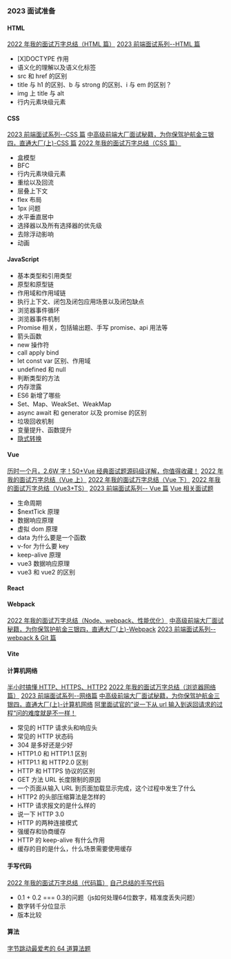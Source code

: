 ### 2023 面试准备

#### HTML

[2022 年我的面试万字总结（HTML 篇）](https://juejin.cn/post/7150109570609152014)
[2023 前端面试系列--HTML 篇](https://juejin.cn/post/7175048315111735352)

- [X]DOCTYPE 作用
- 语义化的理解以及语义化标签
- src 和 href 的区别
- title 与 h1 的区别、b 与 strong 的区别、i 与 em 的区别？
- img 上 title 与 alt
- 行内元素块级元素

#### CSS

[2023 前端面试系列--CSS 篇](https://juejin.cn/post/7175048315111735352)
[中高级前端大厂面试秘籍，为你保驾护航金三银四，直通大厂(上)-CSS 篇](https://juejin.cn/post/6844903776512393224#heading-2)
[2022 年我的面试万字总结（CSS 篇）](https://juejin.cn/post/7149716216167268366)

- 盒模型
- BFC
- 行内元素块级元素
- 重绘以及回流
- 层叠上下文
- flex 布局
- 1px 问题
- 水平垂直居中
- 选择器以及所有选择器的优先级
- 去除浮动影响
- 动画

#### JavaScript

- 基本类型和引用类型
- 原型和原型链
- 作用域和作用域链
- 执行上下文、闭包及闭包应用场景以及闭包缺点
- 浏览器事件循环
- 浏览器事件机制
- Promise 相关，包括输出题、手写 promise、api 用法等
- 箭头函数
- new 操作符
- call apply bind
- let const var 区别、作用域
- undefined 和 null
- 判断类型的方法
- 内存泄露
- ES6 新增了哪些
- Set、Map、WeakSet、WeakMap
- async await 和 generator 以及 promise 的区别
- 垃圾回收机制
- 变量提升、函数提升
- [隐式转换](https://blog.csdn.net/m0_57135756/article/details/124024502)

#### Vue

[历时一个月，2.6W 字！50+Vue 经典面试题源码级详解，你值得收藏！](https://juejin.cn/post/7097067108663558151)
[2022 年我的面试万字总结（Vue 上）](https://juejin.cn/post/7151597651719356446)
[2022 年我的面试万字总结（Vue 下）](https://juejin.cn/post/7151604799077613599)
[2022 年我的面试万字总结（Vue3+TS）](https://juejin.cn/post/7160962909332307981)
[2023 前端面试系列-- Vue 篇](https://juejin.cn/post/7191325434486161467)
[Vue 相关面试题](https://github.com/hj0503/vue-interview)

- 生命周期
- $nextTick 原理
- 数据响应原理
- 虚拟 dom 原理
- data 为什么要是一个函数
- v-for 为什么要 key
- keep-alive 原理
- vue3 数据响应原理
- vue3 和 vue2 的区别

#### React

#### Webpack

[2022 年我的面试万字总结（Node、webpack、性能优化）](https://juejin.cn/post/7161292246526984228#heading-45)
[中高级前端大厂面试秘籍，为你保驾护航金三银四，直通大厂(上)-Webpack](https://juejin.cn/post/6844903830979608584#heading-8)
[2023 前端面试系列-- webpack & Git 篇](https://juejin.cn/post/7196630860811075642)

#### Vite

#### 计算机网络

[半小时搞懂 HTTP、HTTPS、HTTP2](https://juejin.cn/post/6894053426112495629)
[2022 年我的面试万字总结（浏览器网络篇）](https://juejin.cn/post/7149438206419664927)
[2023 前端面试系列--网络篇](https://juejin.cn/post/7192869386955259959)
[中高级前端大厂面试秘籍，为你保驾护航金三银四，直通大厂(上)-计算机网络](https://juejin.cn/post/6844903776512393224#heading-37)
[阿里面试官的”说一下从 url 输入到返回请求的过程“问的难度就是不一样！](https://juejin.cn/post/6928677404332425223)

- 常见的 HTTP 请求头和响应头
- 常见的 HTTP 状态码
- 304 是多好还是少好
- HTTP1.0 和 HTTP1.1 区别
- HTTP1.1 和 HTTP2.0 区别
- HTTP 和 HTTPS 协议的区别
- GET 方法 URL 长度限制的原因
- 一个页面从输入 URL 到页面加载显示完成，这个过程中发生了什么
- HTTP2 的头部压缩算法是怎样的
- HTTP 请求报文的是什么样的
- 说一下 HTTP 3.0
- HTTP 的两种连接模式
- 强缓存和协商缓存
- HTTP 的 keep-alive 有什么作用
- 缓存的目的是什么，什么场景需要使用缓存

#### 手写代码

[2022 年我的面试万字总结（代码篇）](https://juejin.cn/post/7151221875224346637)
[自己总结的手写代码](../%E6%89%8B%E5%86%99%E9%A2%98%E7%9B%AE/)

- 0.1 + 0.2 === 0.3的问题（js如何处理64位数字，精准度丢失问题）
- 数字转千分位显示
- 版本比较

#### 算法

[字节跳动最爱考的 64 道算法题](https://juejin.cn/post/6947842412102287373)
